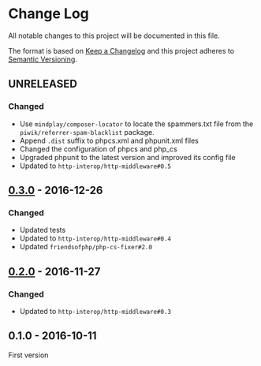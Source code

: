 # Change Log
All notable changes to this project will be documented in this file.

The format is based on [Keep a Changelog](http://keepachangelog.com/) 
and this project adheres to [Semantic Versioning](http://semver.org/).

## UNRELEASED

### Changed

* Use `mindplay/composer-locator` to locate the spammers.txt file from the `piwik/referrer-spam-blacklist` package.
* Append `.dist` suffix to phpcs.xml and phpunit.xml files
* Changed the configuration of phpcs and php_cs
* Upgraded phpunit to the latest version and improved its config file
* Updated to `http-interop/http-middleware#0.5`

## [0.3.0] - 2016-12-26

### Changed

* Updated tests
* Updated to `http-interop/http-middleware#0.4`
* Updated `friendsofphp/php-cs-fixer#2.0`

## [0.2.0] - 2016-11-27

### Changed

* Updated to `http-interop/http-middleware#0.3`

## 0.1.0 - 2016-10-11

First version

[0.3.0]: https://github.com/middlewares/referrer-spam/compare/v0.2.0...v0.3.0
[0.2.0]: https://github.com/middlewares/referrer-spam/compare/v0.1.0...v0.2.0
